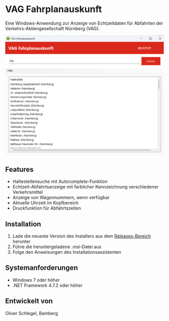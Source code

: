 # VAG Fahrplanauskunft

Eine Windows-Anwendung zur Anzeige von Echtzeitdaten für Abfahrten der Verkehrs-Aktiengesellschaft Nürnberg (VAG).

![Screenshot der Anwendung](screenshots/screenshot.png)

## Features

- Haltestellensuche mit Autocomplete-Funktion
- Echtzeit-Abfahrtsanzeige mit farblicher Kennzeichnung verschiedener Verkehrsmittel
- Anzeige von Wagennummern, wenn verfügbar
- Aktuelle Uhrzeit im Kopfbereich
- Druckfunktion für Abfahrtszeiten

## Installation

1. Lade die neueste Version des Installers aus dem [Releases-Bereich](https://github.com/dein-benutzername/VAG-Fahrplanauskunft/releases) herunter
2. Führe die heruntergeladene .msi-Datei aus
3. Folge den Anweisungen des Installationsassistenten

## Systemanforderungen

- Windows 7 oder höher
- .NET Framework 4.7.2 oder höher

## Entwickelt von

Oliver Schlegel, Bamberg